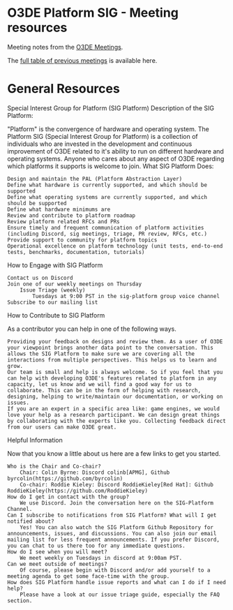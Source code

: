 # O3DE Platform SIG - Meeting resources

Meeting notes from the [O3DE Meetings](https://o3de.github.io/sig-platform/meetings/).

The [full table of previous meetings](https://o3de.github.io/sig-platform/meetings?id=previous-meetings) is available here.

# General Resources

Special Interest Group for Platform (SIG Platform)
Description of the SIG Platform:

"Platform" is the convergence of hardware and operating system. The Platform SIG (Special Interest Group for Platform) is a collection of individuals who are invested in the development and continuous improvement of O3DE related to it's ability to run on different hardware and operating systems. Anyone who cares about any aspect of O3DE regarding which platforms it supports is welcome to join.
What SIG Platform Does:

    Design and maintain the PAL (Platform Abstraction Layer)
    Define what hardware is currently supported, and which should be supported
    Define what operating systems are currently supported, and which should be supported
    Define what hardware minimums are
    Review and contribute to platform roadmap
    Review platform related RFCs and PRs
    Ensure timely and frequent communication of platform activities (including Discord, sig meetings, triage, PR review, RFCs, etc.)
    Provide support to community for platform topics
    Operational excellence on platform technology (unit tests, end-to-end tests, benchmarks, documentation, tutorials)

How to Engage with SIG Platform

    Contact us on Discord
    Join one of our weekly meetings on Thursday
        Issue Triage (weekly)
            Tuesdays at 9:00 PST in the sig-platform group voice channel
    Subscribe to our mailing list

How to Contribute to SIG Platform

As a contributor you can help in one of the following ways.

    Providing your feedback on designs and review them. As a user of O3DE your viewpoint brings another data point to the conversation. This allows the SIG Platform to make sure we are covering all the interactions from multiple perspectives. This helps us to learn and grow.
    Our team is small and help is always welcome. So if you feel that you can help with developing O3DE's features related to platform in any capacity, let us know and we will find a good way for us to collaborate. This can be in the form of helping with research, designing, helping to write/maintain our documentation, or working on issues.
    If you are an expert in a specific area like: game engines, we would love your help as a research participant. We can design great things by collaborating with the experts like you. Collecting feedback direct from our users can make O3DE great.

Helpful Information

Now that you know a little about us here are a few links to get you started.

    Who is the Chair and Co-chair?
        Chair: Colin Byrne: Discord colinb[APMG], Github byrcolin(https://github.com/byrcolin)
        Co-chair: Roddie Kieley: Discord RoddieKieley[Red Hat]: Github RoddieKieley(https://github.com/RoddieKieley)
    How do I get in contact with the group?
        We use Discord. Join the conversation here on the SIG-Platform Channel.
    Can I subscribe to notifications from SIG Platform? What will I get notified about?
        Yes! You can also watch the SIG Platform Github Repository for announcements, issues, and discussions. You can also join our email mailing list for less frequent announcements. If you prefer Discord, you can chat to us there too for any immediate questions.
    How do I see when you will meet?
        We meet weekly on Tuesdays in discord at 9:00am PST.
    Can we meet outside of meetings?
        Of course, please begin with Discord and/or add yourself to a meeting agenda to get some face-time with the group.
    How does SIG Platform handle issue reports and what can I do if I need help?
        Please have a look at our issue triage guide, especially the FAQ section.
